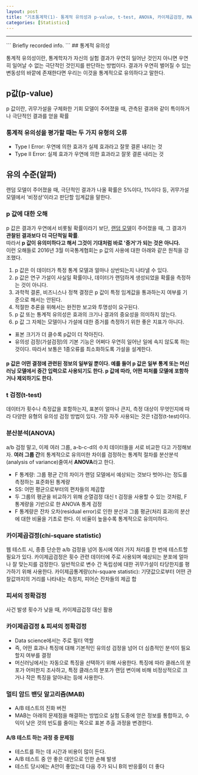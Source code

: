 ```yaml
---
layout: post
title: "기초통계학(1)- 통계적 유의성과 p-value, t-test, ANOVA, 카이제곱검정, MAB"
categories: [Statistics]
---
```

<hr>
```
Briefly recorded info.
```
## 통계적 유의성

통계적 유의성이란, 통계학자가 자신의 실험 결과가 우연히 일어난 것인지 아니면 우연히 일어날 수 없는 극단적인 것인지를 판단하는 방법이다. 결과가 우연히 벌어질 수 있는 변동성의 바깥에 존재한다면 우리는 이것을 통계적으로 유의하다고 말한다.

## p값(p-value)

p 값이란, 귀무가설을 구체화한 기회 모델이 주어졌을 때, 관측된 결과와 같이 특이하거나 극단적인 결과를 얻을 확률
<br>
### 통계적 유의성을 평가할 때는 두 가지 유형의 오류
* Type I Error: 우연에 의한 효과가 실제 효과라고 잘못 결론 내리는 것
* Type II Error: 실제 효과가 우연에 의한 효과라고 잘못 결론 내리는 것

## 유의 수준(알파)
랜덤 모델이 주어졌을 때, 극단적인 결과가 나올 확률은 5%이다, 1%이다 등, 귀무가설 모델에서 '비정상'이라고 판단할 임계값을 말한다.

### p 값에 대한 오해
p 값은 결과가 우연에서 비롯될 확률이라기 보단,
<u>랜덤 모델</u>이 주어졌을 때, 그 결과가 **관찰된 결과보다 더 극단적일 확률**. <br>
따라서 **p 값이 유의미하다고 해서 그것이 기대처럼 바로 '증거'가 되는 것은 아니다.**
<br>
이런 오해들로 2016년 3월 미국통계협회는 p 값의 사용에 대한 아래와 같은 원칙을 강조했다.
1. p 값은 이 데이터가 특정 통계 모델과 얼마나 상반되는지 나타낼 수 있다.
2. p 값은 연구 가설이 사실일 확률이나, 데이터가 랜덤하게 생성되었을 확률을 측정하는 것이 아니다.
3. 과학적 결론, 비즈니스나 정책 결정은 p 값이 특정 임계값을 통과하는지 여부를 기준으로 해서는 안된다.
4. 적절한 추론을 위해서는 완전한 보고와 투명성이 요구된다.
5. p 값 또는 통계적 유의성은 효과의 크기나 결과의 중요성을 의미하지 않는다.
6. p 값 그 자체는 모델이나 가설에 대한 증거를 측정하기 위한 좋은 지표가 아니다.


* 표본 크기가 더 클수록 p값이 더 작아진다.  
* 유의성 검정(가설검정)의 기본 기능은 어쩌다 우연히 일어난 일에 속지 않도록 하는 것이다. 따라서 보통은 1종오류를 최소화하도록 가설을 설계한다.

#### p 값은 어떤 결정에 관련된 정보의 일부일 뿐이다. 예를 들어 p 값은 일부 통계 또는 머신러닝 모델에서 중간 입력으로 사용되기도 한다. p 값에 따라, 어떤 피처를 모델에 포함하거나 제외하기도 한다.

### t 검정(t-test)
데이터가 횟수나 측정값을 포함하는지, 표본이 얼마나 큰지, 측정 대상이 무엇인지에 따라 다양한 유형의 유의성 검정 방법이 있다. 가장 자주 사용되는 것은 t검정(t-test)이다.

### 분산분석(ANOVA)
a/b 검정 말고, 이제 여러 그룹, a-b-c-d의 수치 데이터들을 서로 비교한 다고 가정해보자. **여러 그룹 간**의 통계적으로 유의미한 차이를 검정하는 통계적 절차를 분산분석(analysis of variance)줄여서 **ANOVA**라고 한다.

* F 통계량: 그룹 평균 간의 차이가 랜덤 모델에서 예상되는 것보다 벗어나는 정도를 측정하는 표준화된 통계량
* SS: 어떤 평균으로부터의 편차들의 제곱합
* 두 그룹의 평균을 비교하기 위해 순열검정 대신 t 검정을 사용할 수 있는 것처럼, F 통계량을 기반으로 한 ANOVA 통계 검정
* F 통계량은 잔차 오차(residual error)로 인한 분산과 그룹 평균(처리 효과)의 분산에 대한 비율을 기초로 한다. 이 비율이 높을수록 통계적으로 유의미하다.

### 카이제곱검정(chi-square statistic)
웹 테스트 시, 종종 단순한 a/b 검정을 넘어 동시에 여러 가지 처리를 한 번에 테스트할 필요가 있다. 카이제곱검정은 횟수 관련 데이터에 주로 사용되며 예상되는 분포에 얼마나 잘 맞는지를 검정한다. 일반적으로 변수 간 독립성에 대한 귀무가설이 타당한지를 평가하기 위해 사용한다.
카이제곱통계량(chi-square statistic): 기댓값으로부터 어떤 관찰값까지의 거리를 나타내는 측정치, 피어슨 잔차들의 제곱 합

### 피셔의 정확검정
사건 발생 횟수가 낮을 때, 카이제곱겁정 대신 활용

### 카이제곱검정 & 피셔의 정확검정
* Data science에서는 주로 필터 역할<br>
* 즉, 어떤 효과나 특징에 대해 기본적인 유의성 검정을 넘어 더 심층적인 분석이 필요할지 여부를 결정<br>
* 머신러닝에서는 자동으로 특징을 선택하기 위해 사용한다. 특징에 따라 클래스의 분포가 어떠한지 조사하고, 특정 클래스의 분포가 랜덤 변이에 비해 비정상적으로 크거나 작은 특징을 알아내는 등에 사용한다.

### 멀티 암드 밴딧 알고리즘(MAB)
- A/B 테스트의 진화 버전
- MAB는 아래의 문제점을 해결하는 방법으로 실험 도중에 얻은 정보를 통합하고, 수익이 낮은 것의 빈도를 줄이는 쪽으로 표본 추출 과정을 변경한다.
#### A/B 테스트 하는 과정 중 문제점
  - 테스트를 하는 데 시간과 비용이 많이 든다.
  - A/B 테스트 중 안 좋은 대안으로 인한 손해 발생
  - 테스트 당시에는 A안이 좋았는데 다음 주가 되니 B의 반응률이 더 좋다
<br>  
